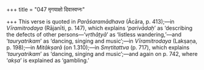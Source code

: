 +++
title = "047 मृगयाक्षो दिवास्वप्नः"

+++
This verse is quoted in *Parāśaramādhava* (Ācāra, p. 413);—in
*Vīramitrodaya* (Rājanīti, p. 147), which explains ‘*parivādaḥ*’ as
‘describing the defects of other persons—‘*vṛthāṭyā*’ as ‘listless
wandering,’—and ‘*tauryatrikam*’ as ‘dancing, singing and music’;—in
*Vīramitrodaya* (Lakṣaṇa, p. 198);—in *Mitākṣarā* (on 1.310);—in
*Smṛtitattva* (p. 717), which explains ‘*tauryatrikam*’ as ‘dancing,
singing and music’;—and again on p. 742, where ‘*akṣa*’ is explained as
‘gambling.’


